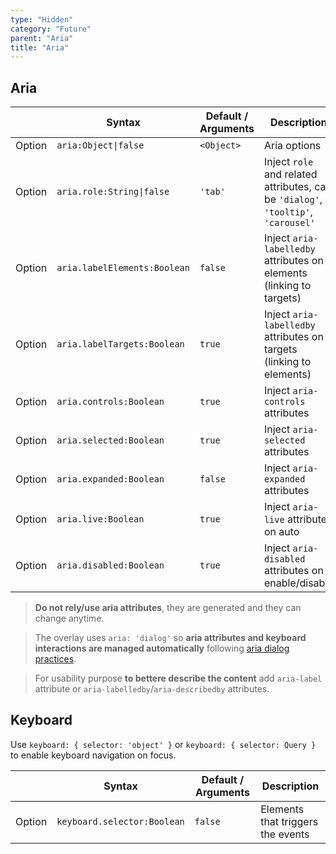```yaml
---
type: "Hidden"
category: "Future"
parent: "Aria"
title: "Aria"
---
```


## Aria

<div class="xt-overflow-sub overflow-y-hidden overflow-x-scroll my-5 xt-my-auto w-full">

|                         | Syntax                                    | Default / Arguments                       | Description                   |
| ----------------------- | ----------------------------------------- | ----------------------------- | ----------------------------- |
| Option                  | `aria:Object\|false`                          | `<Object>`        | Aria options            |
| Option                  | `aria.role:String\|false`                          | `'tab'`        | Inject `role` and related attributes, can be `'dialog'`, `'tooltip'`, `'carousel'`            |
| Option                  | `aria.labelElements:Boolean`                          | `false`        | Inject `aria-labelledby` attributes on elements (linking to targets)            |
| Option                  | `aria.labelTargets:Boolean`                          | `true`        | Inject `aria-labelledby` attributes on targets (linking to elements)            |
| Option                  | `aria.controls:Boolean`                          | `true`        | Inject `aria-controls` attributes            |
| Option                  | `aria.selected:Boolean`                          | `true`        | Inject `aria-selected` attributes            |
| Option                  | `aria.expanded:Boolean`                          | `false`        | Inject `aria-expanded` attributes            |
| Option                  | `aria.live:Boolean`                          | `true`        | Inject `aria-live` attributes on auto            |
| Option                  | `aria.disabled:Boolean`                          | `true`        | Inject `aria-disabled` attributes on enable/disable           |

</div>

> **Do not rely/use aria attributes**, they are generated and they can change anytime.

> The overlay uses `aria: 'dialog'` so **aria attributes and keyboard interactions are managed automatically** following [aria dialog practices](https://www.w3.org/TR/2019/NOTE-wai-aria-practices-1.1-20190814/examples/dialog-modal/dialog.html).

> For usability purpose **to bettere describe the content** add `aria-label` attribute or `aria-labelledby`/`aria-describedby` attributes.

## Keyboard

Use `keyboard: { selector: 'object' }` or `keyboard: { selector: Query }` to enable keyboard navigation on focus.

<div class="xt-overflow-sub overflow-y-hidden overflow-x-scroll my-5 xt-my-auto w-full">

|                         | Syntax                                    | Default / Arguments                       | Description                   |
| ----------------------- | ----------------------------------------- | ----------------------------- | ----------------------------- |
| Option                  | `keyboard.selector:Boolean`                          | `false`        | Elements that triggers the events            |

</div>

<demo>
  <demoinline src="demos/components/toggle/usability-keyboard">
  </demoinline>
</demo>
